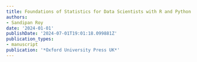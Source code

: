 ```yaml
---
title: Foundations of Statistics for Data Scientists with R and Python
authors:
- Sandipan Roy
date: '2024-01-01'
publishDate: '2024-07-01T19:01:18.099881Z'
publication_types:
- manuscript
publication: '*Oxford University Press UK*'
---
```

